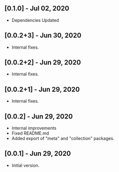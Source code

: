 ## [0.1.0] - Jul 02, 2020

* Dependencies Updated

## [0.0.2+3] - Jun 30, 2020

* Internal fixes.

## [0.0.2+2] - Jun 29, 2020

* Internal fixes.

## [0.0.2+1] - Jun 29, 2020

* Internal fixes.

## [0.0.2] - Jun 29, 2020

* Internal improvements
* Fixed README.md
* Added export of "meta" and "collection" packages.

## [0.0.1] - Jun 29, 2020

* Initial version.
